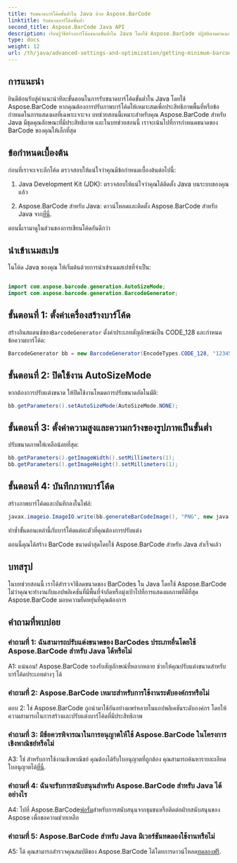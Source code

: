 ```yaml
---
title: รับขนาดบาร์โค้ดขั้นต่ำใน Java ด้วย Aspose.BarCode
linktitle: รับขนาดบาร์โค้ดขั้นต่ำ
second_title: Aspose.BarCode Java API
description: เรียนรู้วิธีสร้างบาร์โค้ดขนาดขั้นต่ำใน Java โดยใช้ Aspose.BarCode ปฏิบัติตามคำแนะนำทีละขั้นตอนของเราเพื่อสร้างบาร์โค้ดที่มีประสิทธิภาพและปรับพื้นที่ให้เหมาะสม
type: docs
weight: 12
url: /th/java/advanced-settings-and-optimization/getting-minimum-barcode-size/
---
```

## การแนะนำ

ยินดีต้อนรับสู่คำแนะนำทีละขั้นตอนในการรับขนาดบาร์โค้ดขั้นต่ำใน Java โดยใช้ Aspose.BarCode หากคุณต้องการปรับภาพบาร์โค้ดให้เหมาะสมเพื่อประสิทธิภาพพื้นที่หรือข้อกำหนดในการแสดงผลที่เฉพาะเจาะจง บทช่วยสอนนี้เหมาะสำหรับคุณ Aspose.BarCode สำหรับ Java มีชุดคุณลักษณะที่มีประสิทธิภาพ และในบทช่วยสอนนี้ เราจะเน้นไปที่การกำหนดขนาดของ BarCode ของคุณให้เล็กที่สุด

## ข้อกำหนดเบื้องต้น

ก่อนที่เราจะเจาะลึกโค้ด ตรวจสอบให้แน่ใจว่าคุณมีข้อกำหนดเบื้องต้นต่อไปนี้:

1. Java Development Kit (JDK): ตรวจสอบให้แน่ใจว่าคุณได้ติดตั้ง Java บนระบบของคุณแล้ว

2.  Aspose.BarCode สำหรับ Java: ดาวน์โหลดและติดตั้ง Aspose.BarCode สำหรับ Java จาก[ที่นี่](https://releases.aspose.com/barcode/java/).

ตอนนี้เรามาดูในส่วนของการเขียนโค้ดกันดีกว่า

## นำเข้าเนมสเปซ

ในโค้ด Java ของคุณ ให้เริ่มต้นด้วยการนำเข้าเนมสเปซที่จำเป็น:

```java

import com.aspose.barcode.generation.AutoSizeMode;
import com.aspose.barcode.generation.BarcodeGenerator;
```

## ขั้นตอนที่ 1: ตั้งค่าเครื่องสร้างบาร์โค้ด

 สร้างอินสแตนซ์ของ`BarcodeGenerator` ตั้งค่าประเภทสัญลักษณ์เป็น CODE_128 และกำหนดข้อความบาร์โค้ด:

```java
BarcodeGenerator bb = new BarcodeGenerator(EncodeTypes.CODE_128, "1234567");
```

## ขั้นตอนที่ 2: ปิดใช้งาน AutoSizeMode

หากต้องการปรับแต่งขนาด ให้ปิดใช้งานโหมดการปรับขนาดอัตโนมัติ:

```java
bb.getParameters().setAutoSizeMode(AutoSizeMode.NONE);
```

## ขั้นตอนที่ 3: ตั้งค่าความสูงและความกว้างของรูปภาพเป็นขั้นต่ำ

ปรับขนาดภาพให้เหลือน้อยที่สุด:

```java
bb.getParameters().getImageWidth().setMillimeters(1);
bb.getParameters().getImageHeight().setMillimeters(1);
```

## ขั้นตอนที่ 4: บันทึกภาพบาร์โค้ด

สร้างภาพบาร์โค้ดและบันทึกลงในไฟล์:

```java
javax.imageio.ImageIO.write(bb.generateBarCodeImage(), "PNG", new java.io.File(dataDir + "minimumresult.png"));
```

ทำซ้ำขั้นตอนเหล่านี้กับบาร์โค้ดแต่ละตัวที่คุณต้องการปรับแต่ง

ตอนนี้คุณได้สร้าง BarCode ขนาดต่ำสุดโดยใช้ Aspose.BarCode สำหรับ Java สำเร็จแล้ว

## บทสรุป

ในบทช่วยสอนนี้ เราได้สำรวจวิธีลดขนาดของ BarCodes ใน Java โดยใช้ Aspose.BarCode ไม่ว่าคุณจะทำงานกับแอปพลิเคชันที่มีพื้นที่จำกัดหรือมุ่งเป้าไปที่การแสดงผลภาพที่ดีที่สุด Aspose.BarCode มอบความยืดหยุ่นที่คุณต้องการ

## คำถามที่พบบ่อย

### คำถามที่ 1: ฉันสามารถปรับแต่งขนาดของ BarCodes ประเภทอื่นโดยใช้ Aspose.BarCode สำหรับ Java ได้หรือไม่

A1: แน่นอน! Aspose.BarCode รองรับสัญลักษณ์ที่หลากหลาย ช่วยให้คุณปรับแต่งขนาดสำหรับบาร์โค้ดประเภทต่างๆ ได้

### คำถามที่ 2: Aspose.BarCode เหมาะสำหรับการใช้งานระดับองค์กรหรือไม่

ตอบ 2: ใช่ Aspose.BarCode ถูกนำมาใช้กันอย่างแพร่หลายในแอปพลิเคชันระดับองค์กร โดยให้ความสามารถในการสร้างและปรับแต่งบาร์โค้ดที่มีประสิทธิภาพ

### คำถามที่ 3: มีข้อควรพิจารณาในการอนุญาตให้ใช้ Aspose.BarCode ในโครงการเชิงพาณิชย์หรือไม่

 A3: ใช่ สำหรับการใช้งานเชิงพาณิชย์ คุณต้องได้รับใบอนุญาตที่ถูกต้อง คุณสามารถค้นหารายละเอียดใบอนุญาตได้[ที่นี่](https://purchase.aspose.com/buy).

### คำถามที่ 4: ฉันจะรับการสนับสนุนสำหรับ Aspose.BarCode สำหรับ Java ได้อย่างไร

 A4: ไปที่ Aspose.BarCode[ฟอรั่ม](https://forum.aspose.com/c/barcode/13)สำหรับการสนับสนุนจากชุมชนหรือติดต่อฝ่ายสนับสนุนของ Aspose เพื่อขอความช่วยเหลือ

### คำถามที่ 5: Aspose.BarCode สำหรับ Java มีเวอร์ชันทดลองใช้งานหรือไม่

 A5: ได้ คุณสามารถสำรวจคุณสมบัติของ Aspose.BarCode ได้โดยการดาวน์โหลด[ทดลองฟรี](https://releases.aspose.com/).
